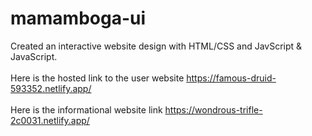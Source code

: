 # mamamboga-ui
Created an interactive website design with HTML/CSS and JavScript &amp; JavaScript.  
<br> Here is the hosted link to the user website https://famous-druid-593352.netlify.app/  
<br> Here is the informational website link https://wondrous-trifle-2c0031.netlify.app/
